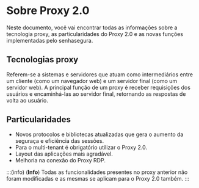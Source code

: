 # Sobre Proxy 2.0

Neste documento, você vai encontrar todas as informações sobre a tecnologia proxy, as particularidades do Proxy 2.0 e as novas funções implementadas pelo senhasegura.

## Tecnologias proxy
Referem-se a sistemas e servidores que atuam como intermediários entre um cliente (como um navegador web) e um servidor final (como um servidor web). A principal função de um proxy é receber requisições dos usuários e encaminhá-las ao servidor final, retornando as respostas de volta ao usuário.

## Particularidades

* Novos protocolos e bibliotecas atualizadas que gera o aumento da seguraça e eficiência das sessões.
* Para o multi-tenant é obrigatório utilizar o Proxy 2.0.
* Layout das aplicações mais agradável.
* Melhoria na conexão do Proxy RDP.

:::(info) (**Info**)
Todas as funcionalidades presentes no proxy anterior não foram modificadas e as mesmas se aplicam para o Proxy 2.0 também.
:::
